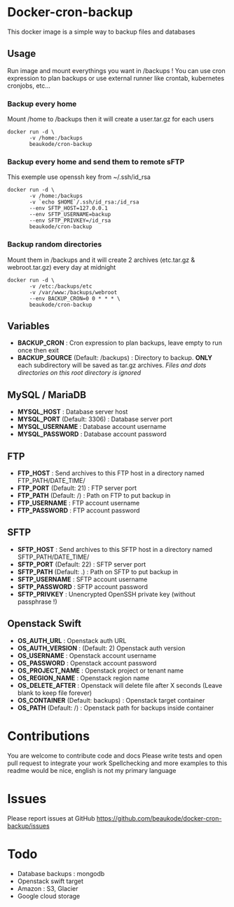 # Docker-cron-backup
This docker image is a simple way to backup files and databases

## Usage
Run image and mount everythings you want in /backups !
You can use cron expression to plan backups or use external runner like crontab, kubernetes cronjobs, etc...

### Backup every home
Mount /home to /backups then it will create a user.tar.gz for each users
```
docker run -d \
       -v /home:/backups
       beaukode/cron-backup
```

### Backup every home and send them to remote sFTP
This exemple use openssh key from ~/.ssh/id_rsa
```
docker run -d \
       -v /home:/backups
       -v `echo $HOME`/.ssh/id_rsa:/id_rsa
       --env SFTP_HOST=127.0.0.1
       --env SFTP_USERNAME=backup
       --env SFTP_PRIVKEY=/id_rsa
       beaukode/cron-backup
```

### Backup random directories
Mount them in /backups and it will create 2 archives (etc.tar.gz & webroot.tar.gz) every day at midnight
```
docker run -d \
       -v /etc:/backups/etc
       -v /var/www:/backups/webroot
       --env BACKUP_CRON=0 0 * * * \
       beaukode/cron-backup
```

## Variables
* **BACKUP_CRON** : Cron expression to plan backups, leave empty to run once then exit
* **BACKUP_SOURCE** (Default: /backups) : Directory to backup. **ONLY** each subdirectory will be saved as tar.gz archives. *Files and dots directories on this root directory is ignored*

## MySQL / MariaDB
* **MYSQL_HOST** : Database server host
* **MYSQL_PORT** (Default: 3306) : Database server port
* **MYSQL_USERNAME** : Database account username
* **MYSQL_PASSWORD** : Database account password

## FTP
* **FTP_HOST** : Send archives to this FTP host in a directory named FTP_PATH/DATE_TIME/
* **FTP_PORT** (Default: 21) : FTP server port
* **FTP_PATH** (Default: /) : Path on FTP to put backup in
* **FTP_USERNAME** : FTP account username
* **FTP_PASSWORD** : FTP account password

## SFTP
* **SFTP_HOST** : Send archives to this SFTP host in a directory named SFTP_PATH/DATE_TIME/
* **SFTP_PORT** (Default: 22) : SFTP server port
* **SFTP_PATH** (Default: .) : Path on SFTP to put backup in
* **SFTP_USERNAME** : SFTP account username
* **SFTP_PASSWORD** : SFTP account password
* **SFTP_PRIVKEY** : Unencrypted OpenSSH private key (without passphrase !)

## Openstack Swift
* **OS_AUTH_URL** : Openstack auth URL
* **OS_AUTH_VERSION** : (Default: 2) Openstack auth version
* **OS_USERNAME** : Openstack account username
* **OS_PASSWORD** : Openstack account password
* **OS_PROJECT_NAME** : Openstack project or tenant name
* **OS_REGION_NAME** : Openstack region name
* **OS_DELETE_AFTER** : Openstack will delete file after X seconds (Leave blank to keep file forever)
* **OS_CONTAINER** (Default: backups) : Openstack target container
* **OS_PATH** (Default: /) : Openstack path for backups inside container

# Contributions
You are welcome to contribute code and docs
Please write tests and open pull request to integrate your work
Spellchecking and more examples to this readme would be nice, english is not my primary language

# Issues
Please report issues at GitHub https://github.com/beaukode/docker-cron-backup/issues

# Todo
* Database backups : mongodb
* Openstack swift target
* Amazon : S3, Glacier
* Google cloud storage

